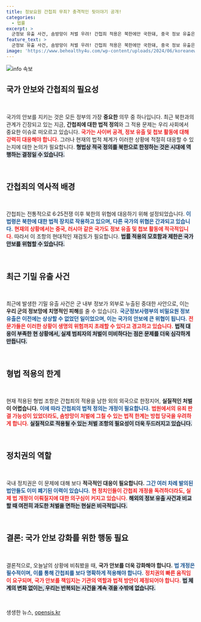 ```yaml
---
title: 정보요원 간첩죄 무죄? 충격적인 뒷이야기 공개!
categories:
  - 법률
excerpt: >
  군정보 유출 사건, 솜방망이 처벌 우려! 간첩죄 적용은 북한에만 국한돼, 중국 정보 유출은 처벌 비상식적… 법 개정 필요성 대두. 클릭하고 깊이 있는 분석을 확인하세요!
feature_text: >
  군정보 유출 사건, 솜방망이 처벌 우려! 간첩죄 적용은 북한에만 국한돼, 중국 정보 유출은 처벌 비상식적… 법 개정 필요성 대두. 클릭하고 깊이 있는 분석을 확인하세요!
image: 'https://www.behealthy4u.com/wp-content/uploads/2024/06/koreanews.jpg'
---
```


<p><img src="https://www.behealthy4u.com/wp-content/uploads/2024/06/koreanews.jpg" alt="info 속보" /></p>

<h2 data-ke-size="size26">국가 안보와 간첩죄의 필요성</h2>

<p data-ke-size="size16">&nbsp;</p>

<p>국가의 안보를 지키는 것은 모든 정부의 가장 <strong>중요한</strong> 의무 중 하나입니다. 최근 북한과의 관계가 긴장되고 있는 지금, <strong>간첩죄에 대한 법적 정의</strong>와 그 적용 문제는 우리 사회에서 중요한 이슈로 떠오르고 있습니다. <b><span style="color: #ee2323;">국가는 사이버 공격, 정보 유출 및 첩보 활동에 대해 강력히 대응해야 합니다.</span></b> 그러나 현재의 법적 체계가 이러한 상황에 적절히 대응할 수 있는지에 대한 논의가 필요합니다. <b><span style="background-color: #21538527;">형법상 적국 정의를 북한으로 한정하는 것은 시대에 역행하는 결정일 수 있습니다.</span></b> </p>

<p data-ke-size="size16">&nbsp;</p>

<h2 data-ke-size="size26">간첩죄의 역사적 배경</h2>

<p data-ke-size="size16">&nbsp;</p>

<p>간첩죄는 전통적으로 6·25전쟁 이후 북한의 위협에 대응하기 위해 설정되었습니다. <b><span style="color: #1a5490;">이 법령은 북한에 대한 법적 장치로 작용하고 있으며, 다른 국가의 위협은 간과되고 있습니다.</span></b> <b><span style="color: #ee2323;">현재의 상황에서는 중국, 러시아 같은 국가도 정보 유출 및 첩보 활동에 적극적입니다.</span></b> 따라서 이 조항의 현대적인 재검토가 필요합니다. <b><span style="background-color: #21538527;">법률 적용의 모호함과 제한은 국가 안보를 위협할 수 있습니다.</span></b></p>

<p data-ke-size="size16">&nbsp;</p>

<h2 data-ke-size="size26">최근 기밀 유출 사건</h2>

<p data-ke-size="size16">&nbsp;</p>

<p>최근에 발생한 기밀 유출 사건은 군 내부 정보가 외부로 누출된 중대한 사안으로, 이는 <strong>우리 군의 정보망에 치명적인 피해</strong>를 줄 수 있습니다. <b><span style="color: #1a5490;">국군정보사령부의 비밀요원 정보 유출은 이전에는 상상할 수 없었던 일이었으며, 이는 국가의 안보에 큰 위협이 됩니다.</span></b> <b><span style="color: #ee2323;">전문가들은 이러한 상황이 생명의 위험까지 초래할 수 있다고 경고하고 있습니다.</span></b> <b><span style="background-color: #21538527;">법적 대응이 부족한 현 상황에서, 실제 범죄자의 처벌이 미비하다는 점은 문제를 더욱 심각하게 만듭니다.</span></b></p>

<p data-ke-size="size16">&nbsp;</p>

<h2 data-ke-size="size26">형법 적용의 한계</h2>

<p data-ke-size="size16">&nbsp;</p>

<p>현재 적용된 형법 조항은 간첩죄의 적용을 남한 외의 외국으로 한정지어, <strong>실질적인 처벌이 어렵습니다.</strong> <b><span style="color: #1a5490;">이에 따라 간첩죄의 법적 정의는 개정이 필요합니다.</span></b> <b><span style="color: #ee2323;">법원에서의 유죄 판결 가능성이 있었더라도, 솜방망이 처벌에 그칠 수 있는 법적 한계는 방첩 당국을 우려하게 합니다.</span></b> <b><span style="background-color: #21538527;">실질적으로 적용될 수 있는 처벌 조항의 필요성이 더욱 두드러지고 있습니다.</span></b></p>

<p data-ke-size="size16">&nbsp;</p>

<h2 data-ke-size="size26">정치권의 역할</h2>

<p data-ke-size="size16">&nbsp;</p>

<p>국내 정치권은 이 문제에 대해 보다 <strong>적극적인 대응이 필요합니다.</strong> <b><span style="color: #1a5490;">그간 여러 차례 발의된 법안들도 이미 폐기된 이력이 있습니다.</span></b> <b><span style="color: #ee2323;">현 정치인들이 간첩죄 개정을 독려하더라도, 실제 법 개정이 이뤄질지에 대한 의구심이 커지고 있습니다.</span></b> <b><span style="background-color: #21538527;">해외의 정보 유출 사건과 비교할 때 여전히 과도한 처벌을 면하는 현실은 비극적입니다.</span></b></p>

<p data-ke-size="size16">&nbsp;</p>

<h2 data-ke-size="size26">결론: 국가 안보 강화를 위한 행동 필요</h2>

<p data-ke-size="size16">&nbsp;</p>

<p>결론적으로, 오늘날의 상황에 비춰봤을 때, <strong>국가 안보를 더욱 강화해야 합니다.</strong> <b><span style="color: #1a5490;">법 개정은 필수적이며, 이를 통해 간첩죄를 보다 명확하게 적용해야 합니다.</span></b> <b><span style="color: #ee2323;">정치권의 빠른 움직임이 요구되며, 국가 안보를 책임지는 기관의 역할과 법적 방안이 제정되어야 합니다.</span></b> <b><span style="background-color: #21538527;">법 체계의 변화 없이는, 우리는 반복되는 사건을 계속 겪을 수밖에 없습니다.</span></b></p>

<p data-ke-size="size16">&nbsp;</p>
생생한 뉴스, <a href="https://opensis.kr" rel="dofollow">opensis.kr</a>


